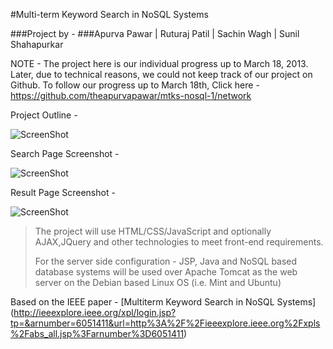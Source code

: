 #Multi-term Keyword Search in NoSQL Systems

###Project by -
###Apurva Pawar | Ruturaj Patil | Sachin Wagh | Sunil Shahapurkar

NOTE - The project here is our individual progress up to March 18, 2013. Later, due to technical reasons, we could not keep track of our project on Github. To follow our progress up to March 18th, Click here - https://github.com/theapurvapawar/mtks-nosql-1/network

Project Outline -

![ScreenShot](http://farm6.staticflickr.com/5524/10605342273_65759cd257_o.png)

Search Page Screenshot -

![ScreenShot](http://farm8.staticflickr.com/7419/10605110126_6643436bda_o.png)

Result Page Screenshot -

![ScreenShot](http://farm4.staticflickr.com/3706/10605342233_9844ae407b_o.png)

>The project will use HTML/CSS/JavaScript and optionally AJAX,JQuery
>and other technologies to meet front-end requirements.
>
>For the server side configuration - JSP, Java and NoSQL based database systems
>will be used over Apache Tomcat as the web server on the Debian based Linux OS (i.e. Mint and Ubuntu)

Based on the IEEE paper - 
[Multiterm Keyword Search in NoSQL Systems]
(http://ieeexplore.ieee.org/xpl/login.jsp?tp=&arnumber=6051411&url=http%3A%2F%2Fieeexplore.ieee.org%2Fxpls%2Fabs_all.jsp%3Farnumber%3D6051411)
